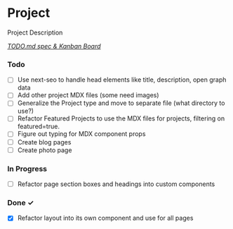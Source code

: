 # Project

Project Description

<em>[TODO.md spec & Kanban Board](https://bit.ly/3fCwKfM)</em>

### Todo

- [ ] Use next-seo to handle head elements like title, description, open graph data  
- [ ] Add other project MDX files (some need images)  
- [ ] Generalize the Project type and move to separate file (what directory to use?)  
- [ ] Refactor Featured Projects to use the MDX files for projects, filtering on featured=true.  
- [ ] Figure out typing for MDX component props  
- [ ] Create blog pages  
- [ ] Create photo page  

### In Progress

- [ ] Refactor page section boxes and headings into custom components  

### Done ✓

- [x] Refactor layout into its own component and use for all pages  

